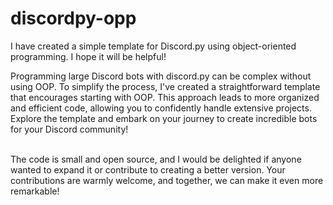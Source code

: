 # discordpy-opp
I have created a simple template for Discord.py using object-oriented programming. I hope it will be helpful!

Programming large Discord bots with discord.py can be complex without using OOP. To simplify the process, 
I've created a straightforward template that encourages starting with OOP. This approach leads to more organized and efficient code, 
allowing you to confidently handle extensive projects. Explore the template and embark on your journey to create incredible bots for your Discord community!

<br/>The code is small and open source, and I would be delighted if anyone wanted to expand it or contribute to creating a better version. Your contributions are warmly welcome, and together, we can make it even more remarkable!
